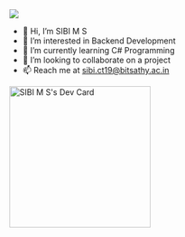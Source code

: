 <img src="[image-url-here](https://github.com/sibims/sibims/blob/main/assets/SIBI%20M%20S.png)" />

- 👋 Hi, I’m SIBI M S
- 👀 I’m interested in Backend Development
- 🌱 I’m currently learning C# Programming
- 💞️ I’m looking to collaborate on a project
- 📫 Reach me at sibi.ct19@bitsathy.ac.in

<a href="https://app.daily.dev/sibims07"><img src="https://api.daily.dev/devcards/25caebcaa432457ab35a2c3fff3e727a.png?r=qmj" width="250" alt="SIBI M S's Dev Card"/></a>

<!---
sibims/sibims is a ✨ special ✨ repository because its `README.md` (this file) appears on your GitHub profile.
You can click the Preview link to take a look at your changes.
--->
